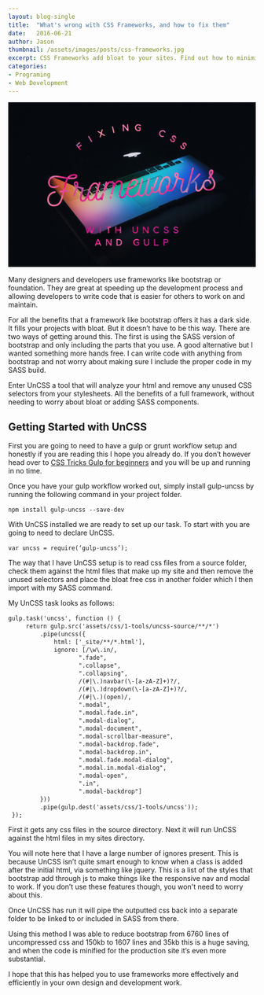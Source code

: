 ```yaml
---
layout: blog-single
title:  "What's wrong with CSS Frameworks, and how to fix them"
date:   2016-06-21
author: Jason
thumbnail: /assets/images/posts/css-frameworks.jpg
excerpt: CSS Frameworks add bloat to your sites. Find out how to minimize this but still use these great tools.
categories:
- Programing
- Web Development
---
```


![Fixing CSS Frameworks](/assets/images/posts/css-frameworks.jpg)

Many designers and developers use frameworks like bootstrap or foundation. They are great at speeding up the development process and allowing developers to write code that is easier for others to work on and maintain.

For all the benefits that a framework like bootstrap offers it has a dark side. It fills your projects with bloat. But it doesn’t have to be this way. There are two ways of getting around this. The first is using the SASS version of bootstrap and only including the parts that you use. A good alternative but I wanted something more hands free. I can write code with anything from bootstrap and not worry about making sure I include the proper code in my SASS build.

Enter UnCSS a tool that will analyze your html and remove any unused CSS selectors from your stylesheets. All the benefits of a full framework, without needing to worry about bloat or adding SASS components.

Getting Started with UnCSS
-

First you are going to need to have a gulp or grunt workflow setup and honestly if you are reading this I hope you already do. If you don’t however head over to [CSS Tricks Gulp for beginners](//css-tricks.com/gulp-for-beginners/) and you will be up and running in no time.

Once you have your gulp workflow worked out, simply install gulp-uncss by running the following command in your project folder.

~~~
npm install gulp-uncss --save-dev
~~~

With UnCSS installed we are ready to set up our task. To start with you are going to need to declare UnCSS.
~~~
var uncss = require(‘gulp-uncss’);
~~~

The way that I have UnCSS setup is to read css files from a source folder, check them against the html files that make up my site and then remove the unused selectors and place the bloat free css in another folder which I then import with my SASS command.

My UnCSS task looks as follows:

~~~
gulp.task('uncss', function () {
     return gulp.src('assets/css/1-tools/uncss-source/**/*')
         .pipe(uncss({
             html: ['_site/**/*.html'],
             ignore: [/\w\.in/,
                    ".fade",
                    ".collapse",
                    ".collapsing",
                    /(#|\.)navbar(\-[a-zA-Z]+)?/,
                    /(#|\.)dropdown(\-[a-zA-Z]+)?/,
                    /(#|\.)(open)/,
                    ".modal",
                    ".modal.fade.in",
                    ".modal-dialog",
                    ".modal-document",
                    ".modal-scrollbar-measure",
                    ".modal-backdrop.fade",
                    ".modal-backdrop.in",
                    ".modal.fade.modal-dialog",
                    ".modal.in.modal-dialog",
                    ".modal-open",
                    ".in",
                    ".modal-backdrop"]
         }))
         .pipe(gulp.dest('assets/css/1-tools/uncss'));
 });
 ~~~

First it gets any css files in the source directory. Next it will run UnCSS against the html files in my sites directory.

You will note here that I have a large number of ignores present. This is because UnCSS isn’t quite smart enough to know when a class is added after the initial html, via something like jquery. This is a list of the styles that bootstrap add through js to make things like the responsive nav and modal to work. If you don’t use these features though, you won't need to worry about this.

Once UnCSS has run it will pipe the outputted css back into a separate folder to be linked to or included in SASS from there.

Using this method I was able to reduce bootstrap from 6760 lines of uncompressed css and 150kb to 1607 lines and 35kb this is a huge saving, and when the code is minified for the production site it’s even more substantial.

I hope that this has helped you to use frameworks more effectively and efficiently in your own design and development work.
